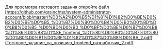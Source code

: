 Для просмотра тестового задания откройте файл [https://github.com/grainchter/system-administrator-account/blob/master/%D0%A2%D0%B5%D1%81%D1%82%D0%BE%D0%B2%D0%BE%D0%B5_%D0%B7%D0%B0%D0%B4%D0%B0%D0%BD%D0%B8%D0%B5_%D0%BD%D0%B0_%D0%BF%D0%BE%D0%B7%D0%B8%D1%86%D0%B8%D1%8E_frontend_%D1%80%D0%B0%D0%B7%D1%80%D0%B0%D0%B1%D0%BE%D1%82%D1%87%D0%B8%D0%BA_2.pdf](Тестовое_задание_на_позицию_frontend_разработчик_2.pdf)
